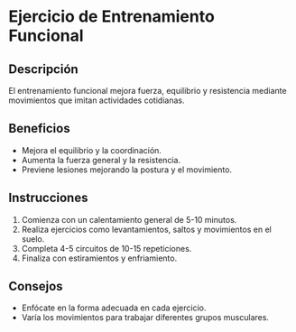 # Ejercicio de Entrenamiento Funcional

## Descripción
El entrenamiento funcional mejora fuerza, equilibrio y resistencia mediante movimientos que imitan actividades cotidianas.

## Beneficios
- Mejora el equilibrio y la coordinación.
- Aumenta la fuerza general y la resistencia.
- Previene lesiones mejorando la postura y el movimiento.

## Instrucciones
1. Comienza con un calentamiento general de 5-10 minutos.
2. Realiza ejercicios como levantamientos, saltos y movimientos en el suelo.
3. Completa 4-5 circuitos de 10-15 repeticiones.
4. Finaliza con estiramientos y enfriamiento.

## Consejos
- Enfócate en la forma adecuada en cada ejercicio.
- Varía los movimientos para trabajar diferentes grupos musculares.

